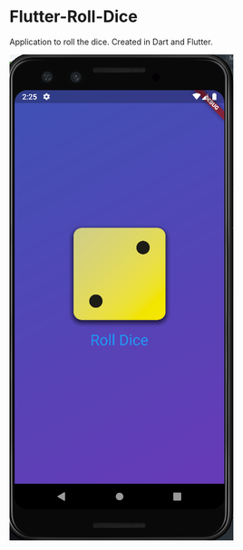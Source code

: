 # Flutter-Roll-Dice

Application to roll the dice. Created in Dart and Flutter.

![alt text](https://raw.githubusercontent.com/Arthurgt/Flutter-Roll-Dice/master/Github1.png)
